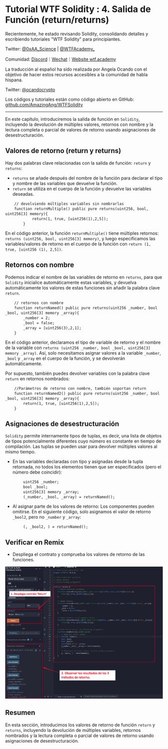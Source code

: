# Tutorial WTF Solidity : 4. Salida de Función (return/returns)

Recientemente, he estado revisando Solidity, consolidando detalles y escribiendo tutoriales "WTF Solidity" para principiantes.

Twitter: [@0xAA_Science](https://twitter.com/0xAA_Science) | [@WTFAcademy_](https://twitter.com/WTFAcademy_)

Comunidad: [Discord](https://discord.gg/5akcruXrsk)｜[Wechat](https://docs.google.com/forms/d/e/1FAIpQLSe4KGT8Sh6sJ7hedQRuIYirOoZK_85miz3dw7vA1-YjodgJ-A/viewform?usp=sf_link)｜[Website wtf.academy](https://wtf.academy)

La traducción al español ha sido realizada por Angela Ocando con el objetivo de hacer estos recursos accesibles a la comunidad de habla hispana.

Twitter: [@ocandocrypto](https://twitter.com/ocandocrypto)

Los códigos y tutoriales están como código abierto en GitHub: [github.com/AmazingAng/WTFSolidity](https://github.com/AmazingAng/WTFSolidity)


-----

En este capítulo, introduciremos la salida de función en `Solidity`, incluyendo la devolución de múltiples valores, retornos con nombre y la lectura completa o parcial de valores de retorno usando asignaciones de desestructuración.

## Valores de retorno (return y returns)
Hay dos palabras clave relacionadas con la salida de función: `return` y `returns`:
- `returns`  se añade después del nombre de la función para declarar el tipo y nombre de las variables que devuelve la función.
- `return` se utiliza en el cuerpo de la función y devuelve las variables deseadas.

```solidity
    // devolviendo múltiples variables sin nombrarlas
    function returnMultiple() public pure returns(uint256, bool, uint256[3] memory){
            return(1, true, [uint256(1),2,5]);
        }
```
En el código anterior, la función `returnMultiple()` tiene múltiples retornos: `returns (uint256, bool, uint256[3] memory)`, y luego especificamos las variables/valores de retorno en el cuerpo de la función con `return (1, true, [uint256 (1), 2,5])`.

## Retornos con nombre
Podemos indicar el nombre de las variables de retorno en `returns`, para que `Solidity` inicialice automáticamente estas variables, y devuelva automáticamente los valores de estas funciones sin añadir la palabra clave `return`.

```solidity
    // retornos con nombre
    function returnNamed() public pure returns(uint256 _number, bool _bool, uint256[3] memory _array){
        _number = 2;
        _bool = false; 
        _array = [uint256(3),2,1];
    }
```
En el código anterior, declaramos el tipo de variable de retorno y el nombre de la variable con `returns (uint256 _number, bool _bool, uint256[3] memory _array)`. Así, solo necesitamos asignar valores a la variable `_number`, `_bool` y `_array` en el cuerpo de la función, y se devolverán automáticamente.

Por supuesto, también puedes devolver variables con la palabra clave `return` en retornos nombrados:
```solidity
    //Parámetros de retorno con nombre, también soportan return
    function returnNamed2() public pure returns(uint256 _number, bool _bool, uint256[3] memory _array){
        return(1, true, [uint256(1),2,5]);
    }
```
## Asignaciones de desestructuración
`Solidity` permite internamente tipos de tuplas, es decir, una lista de objetos de tipos potencialmente diferentes cuyo número es constante en tiempo de compilación. Las tuplas se pueden usar para devolver múltiples valores al mismo tiempo.

- En las variables declaradas con tipo y asignadas desde la tupla retornada, no todos los elementos tienen que ser especificados (pero el número debe coincidir):
```solidity
        uint256 _number;
        bool _bool;
        uint256[3] memory _array;
        (_number, _bool, _array) = returnNamed();
```
- Al asignar parte de los valores de retorno: Los componentes pueden omitirse. En el siguiente código, solo asignamos el valor de retorno `_bool2`, pero no `_number` y `_array`:
```solidity
        (, _bool2, ) = returnNamed();
```

## Verificar en Remix
- Despliega el contrato y comprueba los valores de retorno de las funciones.

![](./img/4-1.png)


## Resumen
En esta sección, introducimos los valores de retorno de función `return` y `returns`, incluyendo la devolución de múltiples variables, retornos nombrados y la lectura completa o parcial de valores de retorno usando asignaciones de desestructuración.